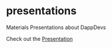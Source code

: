 # presentations
Materials Presentations about DappDevs

Check out the [Presentation](https://dappdevs.github.io/presentations/?title=Introduction%20to%20Dapps%20and%20Ethereum&author=Bryant%20Eisenbach&content[]=whats-a-dapp.md&content[]=why-ethereum.md&content[]=ethereum-history.md&content[]=ethereum-background.md&content[]=ethereum-technical.md&content[]=ethereum-future.md&content[]=how-to-dappdev.md&content[]=-references.md&content[]=-ethereum-ecosystem.md#1)
<!-- Example constructed URL for generated presentation from content. Optionally add `commit=34584e...` to add commit-->

